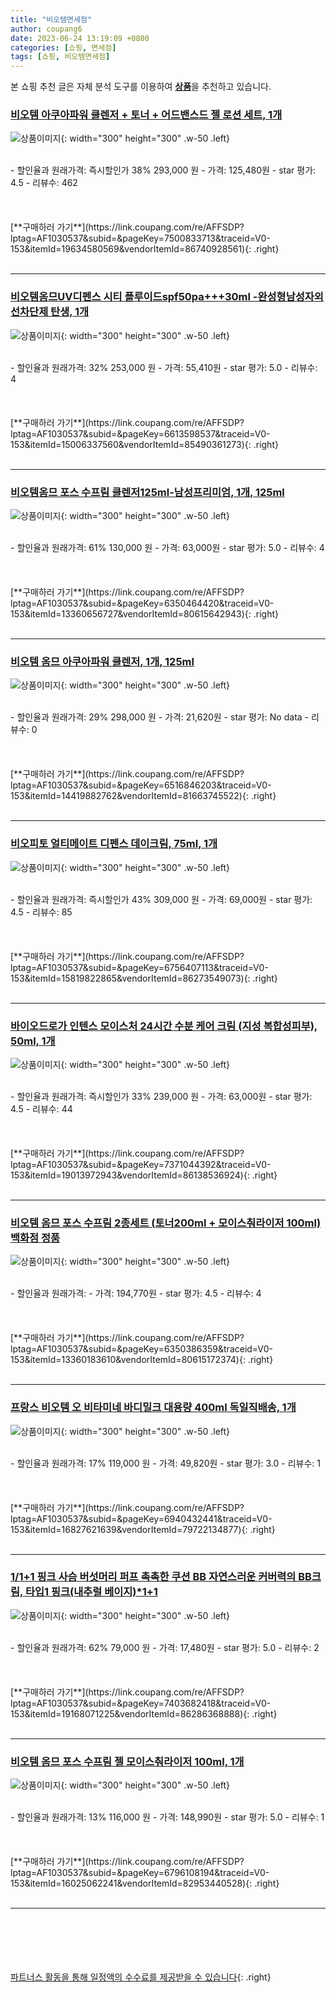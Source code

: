 ```yaml
---
title: "비오템면세점"
author: coupang6
date: 2023-06-24 13:19:09 +0800
categories: [쇼핑, 면세점]
tags: [쇼핑, 비오템면세점]
---
```


본 쇼핑 추천 글은 자체 분석 도구를 이용하여 [**상품**](https://link.coupang.com/a/bao1ui)을 추천하고 있습니다.

### [비오템 아쿠아파워 클렌저 + 토너 + 어드밴스드 젤 로션 세트, 1개](https://link.coupang.com/re/AFFSDP?lptag=AF1030537&subid=&pageKey=7500833713&traceid=V0-153&itemId=19634580569&vendorItemId=86740928561)

![상품이미지](https://thumbnail10.coupangcdn.com/thumbnails/remote/230x230ex/image/vendor_inventory/94ab/ecc22441912ce2c1002dca9ed8bfdde8ef3d98c02512e003bb6a17ce712f.JPG){: width="300" height="300" .w-50 .left}


<br>
- 할인율과 원래가격: 즉시할인가 38%  293,000   원
- 가격: 125,480원
- star 평가: 4.5
- 리뷰수: 462
<br>
<br>
<br>
<br>
[**구매하러 가기**](https://link.coupang.com/re/AFFSDP?lptag=AF1030537&subid=&pageKey=7500833713&traceid=V0-153&itemId=19634580569&vendorItemId=86740928561){: .right}
<br>
<br>

---

### [비오템옴므UV디펜스 시티 플루이드spf50pa+++30ml -완성형남성자외선차단제 탄생, 1개](https://link.coupang.com/re/AFFSDP?lptag=AF1030537&subid=&pageKey=6613598537&traceid=V0-153&itemId=15006337560&vendorItemId=85490361273)

![상품이미지](https://thumbnail10.coupangcdn.com/thumbnails/remote/230x230ex/image/vendor_inventory/a463/041291f847e20c255c0a2e070d6e48c033490adb6ddae458e340b0a020a2.PNG){: width="300" height="300" .w-50 .left}


<br>
- 할인율과 원래가격: 32%  253,000   원
- 가격: 55,410원
- star 평가: 5.0
- 리뷰수: 4
<br>
<br>
<br>
<br>
[**구매하러 가기**](https://link.coupang.com/re/AFFSDP?lptag=AF1030537&subid=&pageKey=6613598537&traceid=V0-153&itemId=15006337560&vendorItemId=85490361273){: .right}
<br>
<br>

---

### [비오템옴므 포스 수프림 클렌저125ml-남성프리미엄, 1개, 125ml](https://link.coupang.com/re/AFFSDP?lptag=AF1030537&subid=&pageKey=6350464420&traceid=V0-153&itemId=13360656727&vendorItemId=80615642943)

![상품이미지](https://thumbnail7.coupangcdn.com/thumbnails/remote/230x230ex/image/vendor_inventory/6136/86f32face5e17e0d0cf82b3a65a12fce21062527d986556fded0bf897866.jpg){: width="300" height="300" .w-50 .left}


<br>
- 할인율과 원래가격: 61%  130,000   원
- 가격: 63,000원
- star 평가: 5.0
- 리뷰수: 4
<br>
<br>
<br>
<br>
[**구매하러 가기**](https://link.coupang.com/re/AFFSDP?lptag=AF1030537&subid=&pageKey=6350464420&traceid=V0-153&itemId=13360656727&vendorItemId=80615642943){: .right}
<br>
<br>

---

### [비오템 옴므 아쿠아파워 클렌저, 1개, 125ml](https://link.coupang.com/re/AFFSDP?lptag=AF1030537&subid=&pageKey=6516846203&traceid=V0-153&itemId=14419882762&vendorItemId=81663745522)

![상품이미지](https://thumbnail8.coupangcdn.com/thumbnails/remote/230x230ex/image/vendor_inventory/c605/136af7982d9ddc16a701785bbb30d8d1fc9f5c5b77bd875582591495caf9.png){: width="300" height="300" .w-50 .left}


<br>
- 할인율과 원래가격: 29%  298,000   원
- 가격: 21,620원
- star 평가: No data
- 리뷰수: 0
<br>
<br>
<br>
<br>
[**구매하러 가기**](https://link.coupang.com/re/AFFSDP?lptag=AF1030537&subid=&pageKey=6516846203&traceid=V0-153&itemId=14419882762&vendorItemId=81663745522){: .right}
<br>
<br>

---

### [비오피토 얼티메이트 디펜스 데이크림, 75ml, 1개](https://link.coupang.com/re/AFFSDP?lptag=AF1030537&subid=&pageKey=6756407113&traceid=V0-153&itemId=15819822865&vendorItemId=86273549073)

![상품이미지](https://thumbnail10.coupangcdn.com/thumbnails/remote/230x230ex/image/vendor_inventory/3e70/5d840de31b2d0aa8195ff2f6493713694bc085d0436e7bddfcc7ae92bb83.jpeg){: width="300" height="300" .w-50 .left}


<br>
- 할인율과 원래가격: 즉시할인가 43%  309,000   원
- 가격: 69,000원
- star 평가: 4.5
- 리뷰수: 85
<br>
<br>
<br>
<br>
[**구매하러 가기**](https://link.coupang.com/re/AFFSDP?lptag=AF1030537&subid=&pageKey=6756407113&traceid=V0-153&itemId=15819822865&vendorItemId=86273549073){: .right}
<br>
<br>

---

### [바이오드로가 인텐스 모이스처 24시간 수분 케어 크림 (지성 복합성피부), 50ml, 1개](https://link.coupang.com/re/AFFSDP?lptag=AF1030537&subid=&pageKey=7371044392&traceid=V0-153&itemId=19013972943&vendorItemId=86138536924)

![상품이미지](https://thumbnail9.coupangcdn.com/thumbnails/remote/230x230ex/image/vendor_inventory/d707/6ce895850461bcbed3d0c52260320f244ccf6fee5c278f31ad469937ea3f.jpg){: width="300" height="300" .w-50 .left}


<br>
- 할인율과 원래가격: 즉시할인가 33%  239,000   원
- 가격: 63,000원
- star 평가: 4.5
- 리뷰수: 44
<br>
<br>
<br>
<br>
[**구매하러 가기**](https://link.coupang.com/re/AFFSDP?lptag=AF1030537&subid=&pageKey=7371044392&traceid=V0-153&itemId=19013972943&vendorItemId=86138536924){: .right}
<br>
<br>

---

### [비오템 옴므 포스 수프림 2종세트 (토너200ml + 모이스춰라이저 100ml) 백화점 정품](https://link.coupang.com/re/AFFSDP?lptag=AF1030537&subid=&pageKey=6350386359&traceid=V0-153&itemId=13360183610&vendorItemId=80615172374)

![상품이미지](https://thumbnail9.coupangcdn.com/thumbnails/remote/230x230ex/image/vendor_inventory/f995/4b21943af9e4610078686eb19a7eb842143d849375524193bfb2094ed0df.jpg){: width="300" height="300" .w-50 .left}


<br>
- 할인율과 원래가격: 
- 가격: 194,770원
- star 평가: 4.5
- 리뷰수: 4
<br>
<br>
<br>
<br>
[**구매하러 가기**](https://link.coupang.com/re/AFFSDP?lptag=AF1030537&subid=&pageKey=6350386359&traceid=V0-153&itemId=13360183610&vendorItemId=80615172374){: .right}
<br>
<br>

---

### [프랑스 비오템 오 비타미네 바디밀크 대용량 400ml 독일직배송, 1개](https://link.coupang.com/re/AFFSDP?lptag=AF1030537&subid=&pageKey=6940432441&traceid=V0-153&itemId=16827621639&vendorItemId=79722134877)

![상품이미지](https://thumbnail8.coupangcdn.com/thumbnails/remote/230x230ex/image/vendor_inventory/7c6f/aa31990cdd1f6d1838e2acd6a69c995461b6f5170922dfff1f9d47d270de.jpg){: width="300" height="300" .w-50 .left}


<br>
- 할인율과 원래가격: 17%  119,000   원
- 가격: 49,820원
- star 평가: 3.0
- 리뷰수: 1
<br>
<br>
<br>
<br>
[**구매하러 가기**](https://link.coupang.com/re/AFFSDP?lptag=AF1030537&subid=&pageKey=6940432441&traceid=V0-153&itemId=16827621639&vendorItemId=79722134877){: .right}
<br>
<br>

---

### [1/1+1 핑크 사슴 버섯머리 퍼프 촉촉한 쿠션 BB 자연스러운 커버력의 BB크림, 타입1 핑크(내추럴 베이지)*1+1](https://link.coupang.com/re/AFFSDP?lptag=AF1030537&subid=&pageKey=7403682418&traceid=V0-153&itemId=19168071225&vendorItemId=86286368888)

![상품이미지](https://thumbnail9.coupangcdn.com/thumbnails/remote/230x230ex/image/vendor_inventory/681b/9fc96a67b94ff31b54ca083e7cc2c6a0b09f8aa3d649036eba57dd0fecc8.jpg){: width="300" height="300" .w-50 .left}


<br>
- 할인율과 원래가격: 62%  79,000   원
- 가격: 17,480원
- star 평가: 5.0
- 리뷰수: 2
<br>
<br>
<br>
<br>
[**구매하러 가기**](https://link.coupang.com/re/AFFSDP?lptag=AF1030537&subid=&pageKey=7403682418&traceid=V0-153&itemId=19168071225&vendorItemId=86286368888){: .right}
<br>
<br>

---

### [비오템 옴므 포스 수프림 젤 모이스춰라이저 100ml, 1개](https://link.coupang.com/re/AFFSDP?lptag=AF1030537&subid=&pageKey=6796108194&traceid=V0-153&itemId=16025062241&vendorItemId=82953440528)

![상품이미지](https://thumbnail10.coupangcdn.com/thumbnails/remote/230x230ex/image/vendor_inventory/143c/f794e1ce5cd75b696af0d88b773183917c16a1613b276f17321c1b8a7ce0.jpg){: width="300" height="300" .w-50 .left}


<br>
- 할인율과 원래가격: 13%  116,000   원
- 가격: 148,990원
- star 평가: 5.0
- 리뷰수: 1
<br>
<br>
<br>
<br>
[**구매하러 가기**](https://link.coupang.com/re/AFFSDP?lptag=AF1030537&subid=&pageKey=6796108194&traceid=V0-153&itemId=16025062241&vendorItemId=82953440528){: .right}
<br>
<br>

---
<br><br><br><br><br> [파트너스 활동을 통해 일정액의 수수료를 제공받을 수 있습니다](https://link.coupang.com/a/bao1ui){: .right}